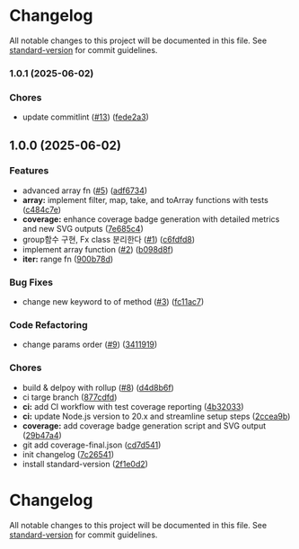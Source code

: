 # Changelog

All notable changes to this project will be documented in this file. See [standard-version](https://github.com/conventional-changelog/standard-version) for commit guidelines.

### 1.0.1 (2025-06-02)


### Chores

* update commitlint ([#13](https://github.com/99mini/fx/issues/13)) ([fede2a3](https://github.com/99mini/fx/commit/fede2a3c536359404c7fc35cffdef9db809716be))

## 1.0.0 (2025-06-02)


### Features

* advanced array fn ([#5](https://github.com/99mini/fx/issues/5)) ([adf6734](https://github.com/99mini/fx/commit/adf6734573110582da43d095dc59a03021eee81a))
* **array:** implement filter, map, take, and toArray functions with tests ([c484c7e](https://github.com/99mini/fx/commit/c484c7e87df26a13f95b94bd3d9e6ec6a2d2efbb))
* **coverage:** enhance coverage badge generation with detailed metrics and new SVG outputs ([7e685c4](https://github.com/99mini/fx/commit/7e685c4fff45be9056a2e08b4e4b1982be4b1a0c))
* group함수 구현, Fx class 분리한다 ([#1](https://github.com/99mini/fx/issues/1)) ([c6fdfd8](https://github.com/99mini/fx/commit/c6fdfd80c5061b9efca39a21db11a8dfa682682c))
* implement array function ([#2](https://github.com/99mini/fx/issues/2)) ([b098d8f](https://github.com/99mini/fx/commit/b098d8fa7a2e6939fcf9d6d52e4392b29c89adeb))
* **iter:** range fn ([900b78d](https://github.com/99mini/fx/commit/900b78d80903c581bda7c713c6aef8d12d7c23fd))


### Bug Fixes

* change new keyword to of method ([#3](https://github.com/99mini/fx/issues/3)) ([fc11ac7](https://github.com/99mini/fx/commit/fc11ac7a3472f245a9aaff0df7b3fa694b613d03))


### Code Refactoring

* change params order ([#9](https://github.com/99mini/fx/issues/9)) ([3411919](https://github.com/99mini/fx/commit/3411919644cc1e8e03968b5efaea0146639ea8c3))


### Chores

* build & delpoy with rollup ([#8](https://github.com/99mini/fx/issues/8)) ([d4d8b6f](https://github.com/99mini/fx/commit/d4d8b6f4e015abcc06527a5c66e02fd1d175d19e))
* ci targe branch ([877cdfd](https://github.com/99mini/fx/commit/877cdfdc160298da4ee49a45a2bf7bf1efbaf813))
* **ci:** add CI workflow with test coverage reporting ([4b32033](https://github.com/99mini/fx/commit/4b32033e9a508d900b6e0c6f416a6d6a6b5b1561))
* **ci:** update Node.js version to 20.x and streamline setup steps ([2ccea9b](https://github.com/99mini/fx/commit/2ccea9b25e188dd822d6332e7690534ca3d6617f))
* **coverage:** add coverage badge generation script and SVG output ([29b47a4](https://github.com/99mini/fx/commit/29b47a47af20deb642b318a347b7e00682f8967f))
* git add coverage-final.json ([cd7d541](https://github.com/99mini/fx/commit/cd7d5413f4f6460fb25fc01e693df969c801b7e4))
* init changelog ([7c26541](https://github.com/99mini/fx/commit/7c26541812cbabfcff4d38eb1b7d0cc0aa559310))
* install standard-version ([2f1e0d2](https://github.com/99mini/fx/commit/2f1e0d29d416353603b2a71096347664ba607358))

# Changelog

All notable changes to this project will be documented in this file. See [standard-version](https://github.com/conventional-changelog/standard-version) for commit guidelines.
